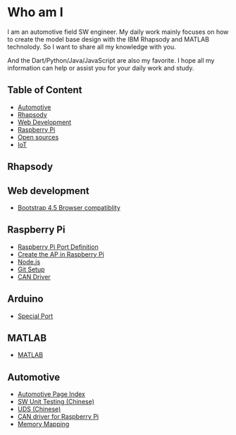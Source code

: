 # Who am I

I am an automotive field SW engineer. My daily work mainly focuses on how to create the model base design with the IBM Rhapsody and MATLAB technolody. So I want to share all my knowledge with you.

And the Dart/Python/Java/JavaScript are also my favorite. I hope all my information can help or assist you for your daily work and study.

## Table of Content

* [Automotive](#automotive)
* [Rhapsody](#rhapsody)
* [Web Development](#web-development)
* [Raspberry Pi](#raspberry-pi)
* [Open sources](./opensources/opensources.md)
* [IoT](./IoT/IoT.md)

## Rhapsody

## Web development

* [Bootstrap 4.5 Browser compatiblity](/web_development/bootstrap.md#bootstrap-45-browser-support)

## Raspberry Pi

* [Raspberry Pi Port Definition](./raspberrypi/hardware/hardware.md#port-definition)
* [Create the AP in Raspberry Pi](./raspberrypi/network/create_ap.md)
* [Node.js](./raspberrypi/node/node.md)
* [Git Setup](./raspberrypi/git/git.md)
* [CAN Driver](./raspberrypi/network/can.md)


## Arduino

* [Special Port](/arduino/hardware.md#speical-port)

## MATLAB

* [MATLAB](MATLAB/index.md)

## Automotive

* [Automotive Page Index](./automotive/automotive.md)
* [SW Unit Testing (Chinese)](./automotive/FSM/ISO26262.md#unit-testing)
* [UDS (Chinese)](./automotive/UDS/uds.md)
* [CAN driver for Raspberry Pi](./raspberrypi/network/can.md)
* [Memory Mapping](./automotive/AUTOSAR/memory_mapping.md)


